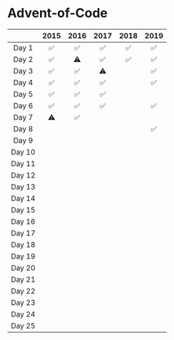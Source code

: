 # Advent-of-Code
|        | 2015 | 2016 | 2017 | 2018 | 2019 |
| :----: | :--: | :--: | :--: | :--: | :--: |
| Day 1  |  ✅  |  ✅   |  ✅   |  ✅   |  ✅   |
| Day 2  |  ✅  |  ⚠️   |  ✅   |  ✅   |  ✅   |
| Day 3  |  ✅  |  ✅   |  ⚠️   |        |  ✅   |
| Day 4  |  ✅  |  ✅   |  ✅   |      |  ✅   |
| Day 5  |  ✅  |  ✅   |  ✅   |      |      |
| Day 6  |  ✅  |  ✅   |  ✅   |      |  ✅   |
| Day 7  |  ⚠️  |  ✅   |      |      |      |
| Day 8  |      |      |      |      |  ✅   |
| Day 9  |      |      |      |      |      |
| Day 10 |      |      |      |      |      |
| Day 11 |      |      |      |      |      |
| Day 12 |      |      |      |      |      |
| Day 13 |      |      |      |      |      |
| Day 14 |      |      |      |      |      |
| Day 15 |      |      |      |      |      |
| Day 16 |      |      |      |      |      |
| Day 17 |      |      |      |      |      |
| Day 18 |      |      |      |      |      |
| Day 19 |      |      |      |      |      |
| Day 20 |      |      |      |      |      |
| Day 21 |      |      |      |      |      |
| Day 22 |      |      |      |      |      |
| Day 23 |      |      |      |      |      |
| Day 24 |      |      |      |      |      |
| Day 25 |      |      |      |      |      |